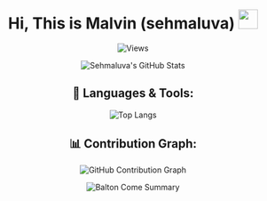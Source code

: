 <h1 align="center">Hi, This is Malvin (sehmaluva) <img src="https://media.giphy.com/media/hvRJCLFzcasrR4ia7z/giphy.gif" width="35px"></h1>

<div align="center">
  
![Views](https://komarev.com/ghpvc/?username=sehmaluva)
  
</div>

<div align="center">

![Sehmaluva's GitHub Stats](https://github-readme-stats.vercel.app/api?username=sehmaluva&show_icons=true&theme=radical)

## 🚀 Languages & Tools:
![Top Langs](https://github-readme-stats.vercel.app/api/top-langs/?username=sehmaluva&layout=compact&theme=radical)

## 📊 Contribution Graph:
![GitHub Contribution Graph](https://github-readme-activity-graph.vercel.app/graph?username=sehmaluva&theme=github)

![Balton Come Summary](https://github-profile-summary-cards.vercel.app/api/cards/profile-details?username=sehmaluva&theme=dracula)

</div>

<!---
sehmaluva/sehmaluva is a ✨ special ✨ repository because its `README.md` (this file) appears on your GitHub profile.
You can click the Preview link to take a look at your changes.
--->
